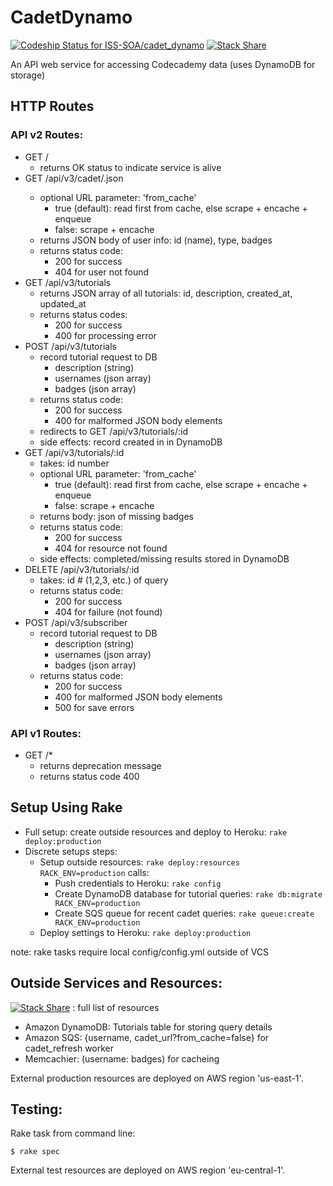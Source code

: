 # CadetDynamo
[![Codeship Status for ISS-SOA/cadet_dynamo](https://codeship.com/projects/55bae420-8357-0132-6ce1-366b1854f7f3/status?branch=master)](https://codeship.com/projects/58109)
[![Stack Share](http://img.shields.io/badge/tech-stack-0690fa.svg?style=flat)](http://stackshare.io/soumyaray/cadetdynamo)

An API web service for accessing Codecademy data (uses DynamoDB for storage)

## HTTP Routes
### API v2 Routes:
- GET /
  - returns OK status to indicate service is alive
- GET /api/v3/cadet/<username>.json
  - optional URL parameter: 'from_cache'
    - true (default): read first from cache, else scrape + encache + enqueue
    - false: scrape + encache
  - returns JSON body of user info: id (name), type, badges
  - returns status code:
    - 200 for success
    - 404 for user not found
- GET /api/v3/tutorials
  - returns JSON array of all tutorials: id, description, created_at, updated_at
  - returns status codes:
    - 200 for success
    - 400 for processing error
- POST /api/v3/tutorials
  - record tutorial request to DB
    - description (string)
    - usernames (json array)
    - badges (json array)
  - returns status code:
    - 200 for success
    - 400 for malformed JSON body elements
  - redirects to GET /api/v3/tutorials/:id
  - side effects: record created in in DynamoDB
- GET /api/v3/tutorials/:id
  - takes: id number
  - optional URL parameter: 'from_cache'
      - true (default): read first from cache, else scrape + encache + enqueue
      - false: scrape + encache
  - returns body: json of missing badges
  - returns status code:
    - 200 for success
    - 404 for resource not found
  - side effects: completed/missing results stored in DynamoDB
- DELETE /api/v3/tutorials/:id
  - takes: id # (1,2,3, etc.) of query
  - returns status code:
    - 200 for success
    - 404 for failure (not found)
- POST /api/v3/subscriber
  - record tutorial request to DB
    - description (string)
    - usernames (json array)
    - badges (json array)
  - returns status code:
    - 200 for success
    - 400 for malformed JSON body elements
    - 500 for save errors

### API v1 Routes:
- GET /*
  - returns deprecation message
  - returns status code 400


## Setup Using Rake
- Full setup: create outside resources and deploy to Heroku:
  `rake deploy:production`
- Discrete setups steps:
  - Setup outside resources: `rake deploy:resources RACK_ENV=production` calls:
    - Push credentials to Heroku:
      `rake config`
    - Create DynamoDB database for tutorial queries:
      `rake db:migrate RACK_ENV=production`
    - Create SQS queue for recent cadet queries:
      `rake queue:create RACK_ENV=production`
  - Deploy settings to Heroku:
    `rake deploy:production`

note: rake tasks require local config/config.yml outside of VCS


## Outside Services and Resources:
[![Stack Share](http://img.shields.io/badge/tech-stack-0690fa.svg?style=flat)](http://stackshare.io/soumyaray/cadetdynamo) : full list of resources

- Amazon DynamoDB: Tutorials table for storing query details
- Amazon SQS: {username, cadet_url?from_cache=false} for cadet_refresh worker
- Memcachier: (username: badges) for cacheing

External production resources are deployed on AWS region 'us-east-1'.


## Testing:

Rake task from command line:

    $ rake spec

External test resources are deployed on AWS region 'eu-central-1'.
